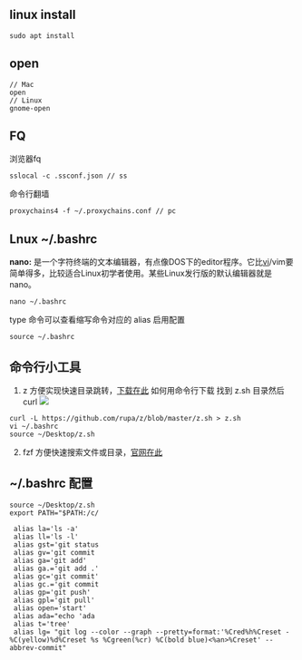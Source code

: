 ## linux install
```
sudo apt install
```
## open
```
// Mac
open
// Linux
gnome-open
```
## FQ
浏览器fq
```
sslocal -c .ssconf.json // ss
```
命令行翻墙
```
proxychains4 -f ~/.proxychains.conf // pc
```
## Lnux ~/.bashrc
**nano:** 是一个字符终端的文本编辑器，有点像DOS下的editor程序。它比[vi](http://man.linuxde.net/vi "vi命令")/vim要简单得多，比较适合Linux初学者使用。某些Linux发行版的默认编辑器就是nano。

```
nano ~/.bashrc
```
type 命令可以查看缩写命令对应的 alias
启用配置
```
source ~/.bashrc
```
## 命令行小工具

1.  z
    方便实现快速目录跳转，[下载在此](https://github.com/rupa/z "null")
如何用命令行下载
找到 z.sh 目录然后 curl
![](https://upload-images.jianshu.io/upload_images/7094266-d6999a36691ebff2.png?imageMogr2/auto-orient/strip%7CimageView2/2/w/1240)

```
curl -L https://github.com/rupa/z/blob/master/z.sh > z.sh
vi ~/.bashrc
source ~/Desktop/z.sh
```
2.  fzf
    方便快速搜索文件或目录，[官网在此](https://github.com/junegunn/fzf#installation "null")

## ~/.bashrc 配置
```
source ~/Desktop/z.sh
export PATH="$PATH:/c/

 alias la='ls -a'
 alias ll='ls -l'
 alias gst='git status
 alias gv='git commit 
 alias ga='git add'
 alias ga.='git add .'
 alias gc='git commit'
 alias gc.='git commit
 alias gp='git push'
 alias gpl='git pull'
 alias open='start'
 alias ada="echo 'ada 
 alias t='tree'
 alias lg= "git log --color --graph --pretty=format:'%Cred%h%Creset -%C(yellow)%d%Creset %s %Cgreen(%cr) %C(bold blue)<%an>%Creset' --abbrev-commit" 
```
 
